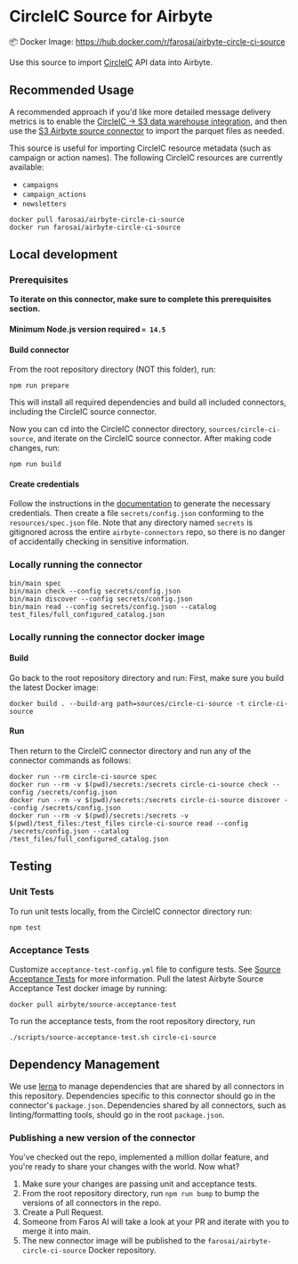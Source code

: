 # CircleIC Source for Airbyte

📦 Docker Image: https://hub.docker.com/r/farosai/airbyte-circle-ci-source

Use this source to import [CircleIC](https://circleci) API data into Airbyte.

## Recommended Usage

A recommended approach if you'd like more detailed message delivery metrics is to enable the [CircleIC -> S3 data warehouse integration](https://circleci/docs/data-warehouse-sync/#s3-bucket), and then use the [S3 Airbyte source connector](https://docs.airbyte.io/integrations/sources/s3) to import the parquet files as needed.

This source is useful for importing CircleIC resource metadata (such as campaign or action names). The following CircleIC resources are currently available:

* `campaigns`
* `campaign_actions`
* `newsletters`

```shell
docker pull farosai/airbyte-circle-ci-source
docker run farosai/airbyte-circle-ci-source
```

## Local development

### Prerequisites
**To iterate on this connector, make sure to complete this prerequisites
section.**

#### Minimum Node.js version required `= 14.5`

#### Build connector
From the root repository directory (NOT this folder), run:
```
npm run prepare
```

This will install all required dependencies and build all included connectors,
including the CircleIC source connector.

Now you can cd into the CircleIC connector directory, `sources/circle-ci-source`,
and iterate on the CircleIC source connector. After making code changes, run:
```
npm run build
```

#### Create credentials
Follow the instructions in the
[documentation](https://docs.airbyte.io/integrations/sources/circle-ci) to
generate the necessary credentials. Then create a file `secrets/config.json`
conforming to the `resources/spec.json` file.  Note that any directory named
`secrets` is gitignored across the entire `airbyte-connectors` repo, so there is
no danger of accidentally checking in sensitive information.

### Locally running the connector
```
bin/main spec
bin/main check --config secrets/config.json
bin/main discover --config secrets/config.json
bin/main read --config secrets/config.json --catalog test_files/full_configured_catalog.json
```

### Locally running the connector docker image

#### Build
Go back to the root repository directory and run:
First, make sure you build the latest Docker image:
```
docker build . --build-arg path=sources/circle-ci-source -t circle-ci-source
```

#### Run
Then return to the CircleIC connector directory and run any of the connector
commands as follows:
```
docker run --rm circle-ci-source spec
docker run --rm -v $(pwd)/secrets:/secrets circle-ci-source check --config /secrets/config.json
docker run --rm -v $(pwd)/secrets:/secrets circle-ci-source discover --config /secrets/config.json
docker run --rm -v $(pwd)/secrets:/secrets -v $(pwd)/test_files:/test_files circle-ci-source read --config /secrets/config.json --catalog /test_files/full_configured_catalog.json
```

## Testing

### Unit Tests
To run unit tests locally, from the CircleIC connector directory run:
```
npm test
```

### Acceptance Tests
Customize `acceptance-test-config.yml` file to configure tests. See [Source
Acceptance
Tests](https://docs.airbyte.io/connector-development/testing-connectors/source-acceptance-tests-reference)
for more information.
Pull the latest Airbyte Source Acceptance Test docker image by running:
```
docker pull airbyte/source-acceptance-test
```

To run the acceptance tests, from the root repository directory, run
```
./scripts/source-acceptance-test.sh circle-ci-source
```

## Dependency Management
We use [lerna](https://lerna.js.org/) to manage dependencies that are shared by
all connectors in this repository. Dependencies specific to this connector
should go in the connector's `package.json`. Dependencies shared by all
connectors, such as linting/formatting tools, should go in the root
`package.json`.

### Publishing a new version of the connector
You've checked out the repo, implemented a million dollar feature, and you're
ready to share your changes with the world. Now what?
1. Make sure your changes are passing unit and acceptance tests.
1. From the root repository directory, run `npm run bump` to bump the versions
   of all connectors in the repo.
1. Create a Pull Request.
1. Someone from Faros AI will take a look at your PR and iterate with you to
   merge it into main.
1. The new connector image will be published to the
   `farosai/airbyte-circle-ci-source` Docker repository.
